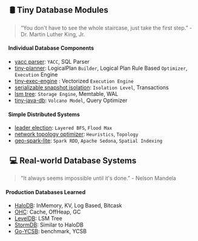 ## &nbsp;  🛢 Tiny Database Modules
> “You don't have to see the whole staircase, just take the first step.”  - Dr. Martin Luther King, Jr.

#### &nbsp;  Individual Database Components
- [yacc parser](https://github.com/db-modules/tiny-yacc-sql-parser): `YACC`, SQL Parser
- [tiny-planner](https://github.com/db-modules/tiny-planner): LogicalPlan `Builder`, Logical Plan Rule Based `Optimizer`, `Execution` Engine
- [tiny-exec-engine](https://github.com/db-modules/colexec-db) : Vectorized `Execution Engine`
- [serializable snapshot isolation](https://github.com/db-modules/serialized-snapshot-isolation): `Isolation Level`, Transactions
- [lsm tree](https://github.com/db-modules/lsm-tree): `Storage Engine`, Memtable, WAL
- [tiny-java-db](https://github.com/db-modules/tiny-db): `Volcano Model`, Query Optimizer

#### &nbsp; Simple Distributed Systems
- [leader election](https://github.com/db-modules/distributed_leader_election): `Layered BFS`, `Flood Max`
- [network topology optimizer](https://github.com/db-modules/network_topology_optimizer): `Heuristics`, `Topology`
- [geo-spark-lite](https://github.com/db-modules/spatial-spark-rdd): `Spark RDD`, `Apache Sedona`, `Spatial Indexing`

##  &nbsp;  💻 Real-world Database Systems
> "It always seems impossible until it's done." - Nelson Mandela

#### Production Databases Learned
- [HaloDB](https://github.com/db-modules/HaloDB): InMemory, KV, Log Based, Bitcask
- [OHC](https://github.com/db-modules/ohc): Cache, OffHeap, GC
- [LevelDB](https://github.com/db-modules/leveldb): LSM Tree
- [StormDB](https://github.com/db-modules/stormdb): Similar to HaloDB
- [Go-YCSB](https://github.com/db-modules/go-ycsb): benchmark, YCSB
